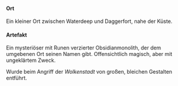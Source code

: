 ---
---
#### Ort

Ein kleiner Ort zwischen Waterdeep und Daggerfort, nahe der Küste.

#### Artefakt

Ein mysteriöser mit Runen verzierter Obsidianmonolith, der dem umgebenen Ort
seinen Namen gibt.  Offensichtlich magisch, aber mit ungeklärtem Zweck.

Wurde beim Angriff der *Wolkenstadt* von großen, bleichen Gestalten entführt.
